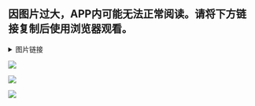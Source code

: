 ## 因图片过大，APP内可能无法正常阅读。请将下方链接复制后使用浏览器观看。

<details>
  <summary>图片链接</summary>
  
  https://z3.ax1x.com/2021/06/02/2lUpGT.jpg

  https://z3.ax1x.com/2021/06/02/2lUSiV.jpg

  https://z3.ax1x.com/2021/06/02/2lNxI0.jpg
  
</details>

<img src="https://z3.ax1x.com/2021/06/02/2lUpGT.jpg"></img>

<img src="https://z3.ax1x.com/2021/06/02/2lUSiV.jpg"></img>

<img src="https://z3.ax1x.com/2021/06/02/2lNxI0.jpg"></img>